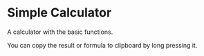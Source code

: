 # Simple Calculator

A calculator with the basic functions.

You can copy the result or formula to clipboard by long pressing it.

